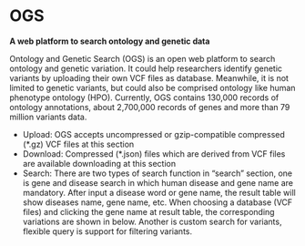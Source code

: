 # OGS

**A web platform to search ontology and genetic data**  


Ontology and Genetic Search (OGS) is an open web platform to search ontology and genetic variation. It could help researchers identify genetic variants by uploading their own VCF files as database. Meanwhile, it is not limited to genetic variants, but could also be comprised ontology like human phenotype ontology (HPO). Currently, OGS contains 130,000 records of ontology annotations, about 2,700,000 records of genes and more than 79 million variants data.

+ Upload: OGS accepts uncompressed or gzip-compatible compressed (*.gz) VCF files at this section
+ Download: Compressed (*.json) files which are derived from VCF files are available downloading at this section
+ Search: There are two types of search function in “search” section, one is gene and disease search in which human disease and gene name are mandatory. After input a disease word or gene name, the result table will show diseases name, gene name, etc. When choosing a database (VCF files) and clicking the gene name at result table, the corresponding variations are shown in below. Another is custom search for variants, flexible query is support for filtering variants.